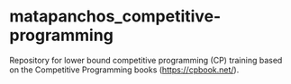# matapanchos_competitive-programming
Repository for lower bound competitive programming (CP) training based on the Competitive Programming books (https://cpbook.net/).

